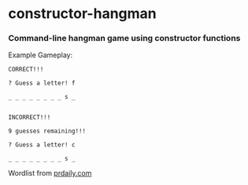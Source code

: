 # constructor-hangman

### Command-line hangman game using constructor functions


Example Gameplay:
```
CORRECT!!!

? Guess a letter! f

_ _ _ _ _ _ _ _ s _


INCORRECT!!!

9 guesses remaining!!!

? Guess a letter! c

_ _ _ _ _ _ _ _ s _
```

Wordlist from [prdaily.com](https://www.prdaily.com/Main/Articles/20880.aspx)
